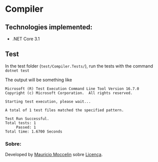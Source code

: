 # Compiler

## Technologies implemented:

* .NET Core 3.1

## Test

In the test folder (`test/Compiler.Tests/`), run the tests with the command `dotnet test`

The output will be something like

```
Microsoft (R) Test Execution Command Line Tool Version 16.7.0
Copyright (c) Microsoft Corporation.  All rights reserved.

Starting test execution, please wait...

A total of 1 test files matched the specified pattern.

Test Run Successful.
Total tests: 1
     Passed: 1
Total time: 1.6700 Seconds

```

### Sobre:
Developed by [Mauricio Moccelin](https://www.linkedin.com/in/mauriciomoccelin/) sobre [Licença](https://www.gnu.org/licenses/licenses.pt-br.html).
